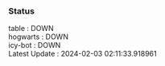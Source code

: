 ### Status


table : DOWN  
hogwarts : DOWN  
icy-bot : DOWN  
Latest Update : 2024-02-03 02:11:33.918961
